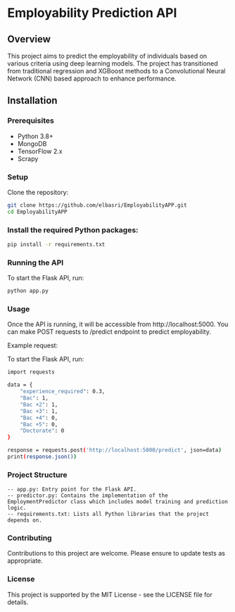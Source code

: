 # Employability Prediction API

## Overview
This project aims to predict the employability of individuals based on various criteria using deep learning models. The project has transitioned from traditional regression and XGBoost methods to a Convolutional Neural Network (CNN) based approach to enhance performance.

## Installation

### Prerequisites
- Python 3.8+
- MongoDB
- TensorFlow 2.x
- Scrapy

### Setup
Clone the repository:
```bash
git clone https://github.com/elbasri/EmployabilityAPP.git
cd EmployabilityAPP
```

### Install the required Python packages:

```bash
pip install -r requirements.txt
```
### Running the API

To start the Flask API, run:
```bash
python app.py
```

### Usage
Once the API is running, it will be accessible from http://localhost:5000. You can make POST requests to /predict endpoint to predict employability.

Example request:

To start the Flask API, run:
```bash
import requests

data = {
    "experience_required": 0.3,
    "Bac": 1,
    "Bac +2": 1,
    "Bac +3": 1,
    "Bac +4": 0,
    "Bac +5": 0,
    "Doctorate": 0
}

response = requests.post('http://localhost:5000/predict', json=data)
print(response.json())

```

### Project Structure
    -- app.py: Entry point for the Flask API.
    -- predictor.py: Contains the implementation of the EmploymentPredictor class which includes model training and prediction logic.
    -- requirements.txt: Lists all Python libraries that the project depends on.

### Contributing
  Contributions to this project are welcome. Please ensure to update tests as appropriate.

### License
  This project is supported by the MIT License - see the LICENSE file for details.
